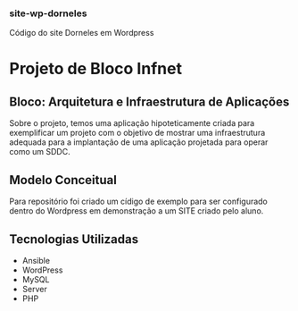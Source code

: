 ### site-wp-dorneles
Código do site Dorneles em Wordpress

# **Projeto de Bloco Infnet**

## Bloco: Arquitetura e Infraestrutura de Aplicações

Sobre o projeto, temos uma aplicação hipoteticamente criada para exemplificar um projeto com o objetivo de mostrar uma infraestrutura adequada para a implantação de uma aplicação projetada para operar como um SDDC.

## **Modelo Conceitual**

Para repositório foi criado um cídigo de exemplo para ser configurado dentro do Wordpress em demonstração a um SITE criado pelo aluno.

## **Tecnologias Utilizadas**
- Ansible
- WordPress
- MySQL
- Server
- PHP
